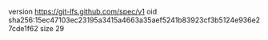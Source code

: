 version https://git-lfs.github.com/spec/v1
oid sha256:15ec47103ec23195a3415a4663a35aef5241b83923cf3b5124e936e27cde1f62
size 29
